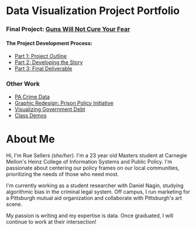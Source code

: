 # Data Visualization Project Portfolio

### Final Project: [Guns Will Not Cure Your Fear](https://carnegiemellon.shorthandstories.com/guns-wont-cure-our-fears/index.html)

#### The Project Development Process:
- [Part 1: Project Outline](https://ruesellers.github.io/datastories/projectpart1)
- [Part 2: Developing the Story](https://ruesellers.github.io/datastories/projectpart2)
- [Part 3: Final Deliverable](https://ruesellers.github.io/datastories/projectpart3)

### Other Work
- [PA Crime Data](https://ruesellers.github.io/datastories/pacrimedata.html)
- [Graphic Redesign: Prison Policy Initiative](https://ruesellers.github.io/datastories/designcritique.html)
- [Visualizing Government Debt](https://ruesellers.github.io/datastories/govdebt.html)
- [Class Demos](https://ruesellers.github.io/datastories/demos.html)

# About Me
Hi, I'm Rue Sellers _(she/her)_. I'm a 23 year old Masters student at Carnegie Mellon's Heinz College of Information Systems and Public Policy. I'm passionate about centering our policy frames on our local communities, prioritizing the needs of those who need most. 

I'm currently working as a student researcher with Daniel Nagin, studying algorithmic bias in the criminal legal system. Off campus, I run marketing for a Pittsburgh mutual aid organization and collaborate with Pittsburgh's art scene. 

My passion is writing and my expertise is data. Once graduated, I will continue to work at their intersection!
